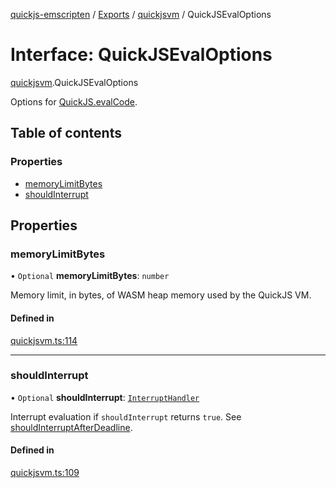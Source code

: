 [quickjs-emscripten](../README.md) / [Exports](../modules.md) / [quickjsvm](../modules/quickjsvm.md) / QuickJSEvalOptions

# Interface: QuickJSEvalOptions

[quickjsvm](../modules/quickjsvm.md).QuickJSEvalOptions

Options for [QuickJS.evalCode](../classes/quickjs.QuickJS.md#evalcode).

## Table of contents

### Properties

- [memoryLimitBytes](quickjsvm.QuickJSEvalOptions.md#memorylimitbytes)
- [shouldInterrupt](quickjsvm.QuickJSEvalOptions.md#shouldinterrupt)

## Properties

### memoryLimitBytes

• `Optional` **memoryLimitBytes**: `number`

Memory limit, in bytes, of WASM heap memory used by the QuickJS VM.

#### Defined in

[quickjsvm.ts:114](https://github.com/justjake/quickjs-emscripten/blob/master/ts/quickjsvm.ts#L114)

___

### shouldInterrupt

• `Optional` **shouldInterrupt**: [`InterruptHandler`](../modules/quickjsvm.md#interrupthandler)

Interrupt evaluation if `shouldInterrupt` returns `true`.
See [shouldInterruptAfterDeadline](../modules/quickjs.md#shouldinterruptafterdeadline).

#### Defined in

[quickjsvm.ts:109](https://github.com/justjake/quickjs-emscripten/blob/master/ts/quickjsvm.ts#L109)
